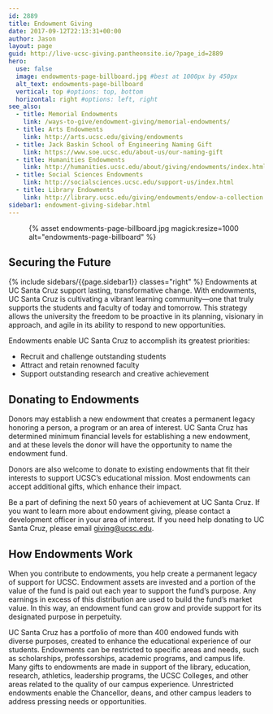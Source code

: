 ```yaml
---
id: 2889
title: Endowment Giving
date: 2017-09-12T22:13:31+00:00
author: Jason
layout: page
guid: http://live-ucsc-giving.pantheonsite.io/?page_id=2889
hero:
  use: false
  image: endowments-page-billboard.jpg #best at 1000px by 450px
  alt_text: endowments-page-billboard
  vertical: top #options: top, bottom
  horizontal: right #options: left, right
see_also:
  - title: Memorial Endowments
    link: /ways-to-give/endowment-giving/memorial-endowments/
  - title: Arts Endowments
    link: http://arts.ucsc.edu/giving/endowments
  - title: Jack Baskin School of Engineering Naming Gift
    link: https://www.soe.ucsc.edu/about-us/our-naming-gift
  - title: Humanities Endowments
    link: http://humanities.ucsc.edu/about/giving/endowments/index.html
  - title: Social Sciences Endowments
    link: http://socialsciences.ucsc.edu/support-us/index.html
  - title: Library Endowments
    link: http://library.ucsc.edu/giving/endowments/endow-a-collection
sidebar1: endowment-giving-sidebar.html
---
```

<figure class="inline-image full">
{% asset endowments-page-billboard.jpg magick:resize=1000 alt="endowments-page-billboard" %}</figure>

## Securing the Future
{% include sidebars/{{page.sidebar1}} classes="right" %}
Endowments at UC Santa Cruz support lasting, transformative change. With endowments, UC Santa Cruz is cultivating a vibrant learning community—one that truly supports the students and faculty of today and tomorrow. This strategy allows the university the freedom to be proactive in its planning, visionary in approach, and agile in its ability to respond to new opportunities.

Endowments enable UC Santa Cruz to accomplish its greatest priorities:

  * Recruit and challenge outstanding students
  * Attract and retain renowned faculty
  * Support outstanding research and creative achievement

## Donating to Endowments

Donors may establish a new endowment that creates a permanent legacy honoring a person, a program or an area of interest. UC Santa Cruz has determined minimum financial levels for establishing a new endowment, and at these levels the donor will have the opportunity to name the endowment fund.

Donors are also welcome to donate to existing endowments that fit their interests to support UCSC&#8217;s educational mission. Most endowments can accept additional gifts, which enhance their impact.

Be a part of defining the next 50 years of achievement at UC Santa Cruz. If you want to learn more about endowment giving, please contact a development officer in your area of interest. If you need help donating to UC Santa Cruz, please email <giving@ucsc.edu>.

## How Endowments Work

When you contribute to endowments, you help create a permanent legacy of support for UCSC. Endowment assets are invested and a portion of the value of the fund is paid out each year to support the fund&#8217;s purpose. Any earnings in excess of this distribution are used to build the fund&#8217;s market value. In this way, an endowment fund can grow and provide support for its designated purpose in perpetuity.

UC Santa Cruz has a portfolio of more than 400 endowed funds with diverse purposes, created to enhance the educational experience of our students. Endowments can be restricted to specific areas and needs, such as scholarships, professorships, academic programs, and campus life. Many gifts to endowments are made in support of the library, education, research, athletics, leadership programs, the UCSC Colleges, and other areas related to the quality of our campus experience. Unrestricted endowments enable the Chancellor, deans, and other campus leaders to address pressing needs or opportunities.
